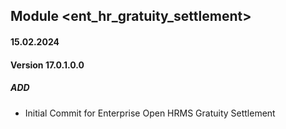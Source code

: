 ## Module <ent_hr_gratuity_settlement>

#### 15.02.2024
#### Version 17.0.1.0.0
##### ADD
- Initial Commit for Enterprise Open HRMS Gratuity Settlement
